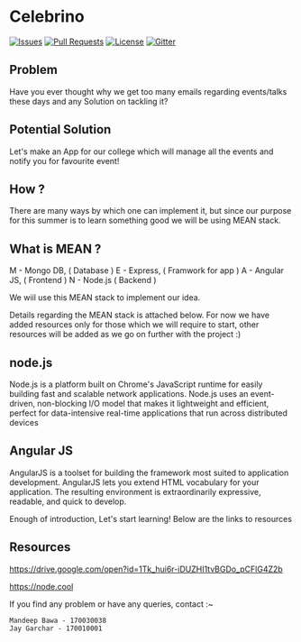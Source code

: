 # Celebrino

[![Issues](https://img.shields.io/github/issues-closed/oss2019/celebrino.svg?style=flat-square)](https://github.com/oss2019/celebrino/issues) [![Pull Requests](https://img.shields.io/github/issues-pr-closed/oss2019/celebrino.svg?style=flat-square)](https://github.com/oss2019/celebrino/pulls) [![License](https://img.shields.io/apm/l/vim-mode.svg?style=flat-square)](https://github.com/oss2019/celebrino/blob/master/LICENSE) [![Gitter](https://img.shields.io/badge/chat-on%20gitter-ff006f.svg?style=flat-square)](https://gitter.im/oss2019/community) 

## Problem
Have you ever thought why we get too many emails regarding events/talks these days and any Solution on tackling it?

## Potential Solution
Let's make an App for our college which will manage all the events and notify you for favourite event!

## How ?
There are many ways by which one can implement it, but since our purpose for this summer is to learn something good
we will be using MEAN stack.

## What is MEAN ?
M - Mongo DB,   ( Database )
E - Express,    ( Framwork for app )
A - Angular JS, ( Frontend )
N - Node.js     ( Backend )

We wiil use this MEAN stack to implement our idea. 

Details regarding the MEAN stack is attached below. 
For now we have added resources only for those which we will require to start, other resources will be added as we go on further with the project :) 

## node.js

Node.js is a platform built on Chrome's JavaScript runtime for easily building fast and scalable network 
applications. Node.js uses an event-driven, non-blocking I/O model that makes it lightweight and 
efficient, perfect for data-intensive real-time applications that run across distributed devices



## Angular JS
AngularJS is a toolset for building the framework most suited to application development. AngularJS lets you extend HTML vocabulary for your application.
The resulting environment is extraordinarily expressive, readable, and quick to develop.


Enough of introduction, Let's start learning!
Below are the links to resources

## Resources

https://drive.google.com/open?id=1Tk_hui6r-iDUZHI1tvBGDo_pCFlG4Z2b

https://node.cool

If you find any problem or have any queries, contact :~

    Mandeep Bawa - 170030038
    Jay Garchar - 170010001
